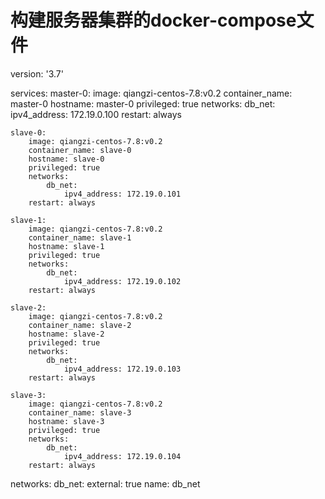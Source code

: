 # 构建服务器集群的docker-compose文件

version: '3.7'

services:
    master-0:
        image: qiangzi-centos-7.8:v0.2
        container_name: master-0
        hostname: master-0
        privileged: true
        networks:
            db_net:
                ipv4_address: 172.19.0.100
        restart: always

    slave-0:
        image: qiangzi-centos-7.8:v0.2
        container_name: slave-0
        hostname: slave-0
        privileged: true
        networks:
            db_net:
                ipv4_address: 172.19.0.101
        restart: always

    slave-1:
        image: qiangzi-centos-7.8:v0.2
        container_name: slave-1
        hostname: slave-1
        privileged: true
        networks:
            db_net:
                ipv4_address: 172.19.0.102
        restart: always

    slave-2:
        image: qiangzi-centos-7.8:v0.2
        container_name: slave-2
        hostname: slave-2
        privileged: true
        networks:
            db_net:
                ipv4_address: 172.19.0.103
        restart: always

    slave-3:
        image: qiangzi-centos-7.8:v0.2
        container_name: slave-3
        hostname: slave-3
        privileged: true
        networks:
            db_net:
                ipv4_address: 172.19.0.104
        restart: always

networks:
    db_net:
        external: true
        name: db_net

